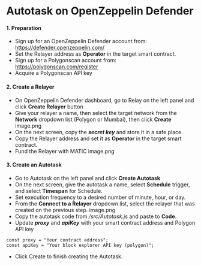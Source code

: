 # Autotask on OpenZeppelin Defender

#### 1. Preparation
- Sign up for an OpenZeppelin Defender account from: https://defender.openzeppelin.com/
- Set the Relayer address as **Operator** in the target smart contract.
- Sign up for a Polygonscan account from: https://polygonscan.com/register
- Acquire a Polygonscan API key

#### 2. Create a Relayer
- On OpenZeppelin Defender dashboard, go to Relay on the left panel and click **Create Relayer** button
- Give your relayer a name, then select the target network from the **Network** dropdown list (Polygon or Mumbai), then click **Create**
image.png
- On the next screen, copy the **_secret key_** and store it in a safe place.
- Copy the Relayer address and set it as **Operator** in the target smart contract.
- Fund the Relayer with MATIC
image.png


#### 3. Create an Autotask
- Go to Autotask on the left panel and click **Create Autotask**
- On the next screen, give the autotask a name, select **Schedule** trigger, and select **Timespan** for Schedule.
- Set execution frequency to a desired number of minute, hour, or day.
- From the **Connect to a Relayer** dropdown list, select the relayer that was created on the previous step.
image.png
- Copy the autotask code from */src/Autotask.js* and paste to **Code**. 
- Update **_proxy_** and **_apiKey_** with your smart contract address and Polygon API key
```
const proxy = "Your contract address";
const apiKey = "Your block explorer API key (polygon)";
```
- Click Create to finish creating the Autotask.